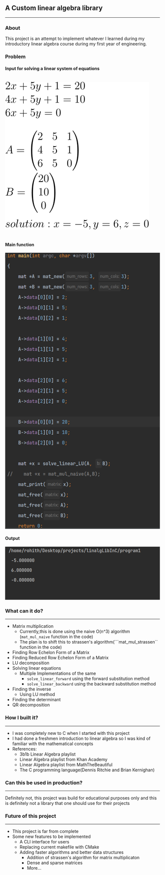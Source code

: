 ## A Custom linear algebra library
***
 
### About
<p>This project is an attempt to implement whatever I learned during my introductory linear algebra course during my first year of engineering.  </p>

<h3>Problem</h3>


<h4>Input for solving a linear system of equations </h4>

<br>

<img src="./images/Math_white.svg" style="@media (prefers-color-scheme: dark) { filter:invert(1);}">

<br/>
<br/>

<h4>Main function</h4>

![img.png](images/input.png)


<h4>Output</h4>

![Output.png](images/Output.png)


### What can it do? 
***
- Matrix multiplication 
  - Currently,this is done using the naive O(n^3) algorithm (```mat_mul_naive``` function in the code)
  - The plan is to shift this to strassen's algorithm(```mat_mul_strassen`` function in the code)
- Finding Row Echelon Form of a Matrix
- Finding Reduced Row Echelon Form of a Matrix
- LU decomposition
- Solving linear equations
  - Multiple Implementations of the same
    - ```solve_linear_forward``` using the forward substitution method
    - ```solve_linear_backward``` using the backward substitution method
- Finding the inverse
  - Using LU method
- Finding the determinant
- QR decomposition
 
### How I built it?
***

- I was completely new to C when I started with this project 
- I had done a freshmen introduction to linear algebra so I was kind of familiar with the mathematical concepts 
- References:
  - 3b1b Linear Algebra playlist
  - Linear Algebra playlist from Khan Academy
  - Linear Algebra playlist from MathTheBeautiful
  - The C programming language(Dennis Ritchie and Brian Kernighan)

### Can this be used in production?
***
<p>Definitely not, this project was build for educational purposes only and this is definitely not a library that one should use for their projects</p>

### Future of this project
***
- This project is far from complete
- Some new features to be implemented
  - A CLI interface for users 
  - Replacing current makefile with CMake
  - Adding faster algorithms and better data structures
    - Addition of strassen's algorithm for matrix multiplicaton
    - Dense and sparse matrices
    - More...
 

